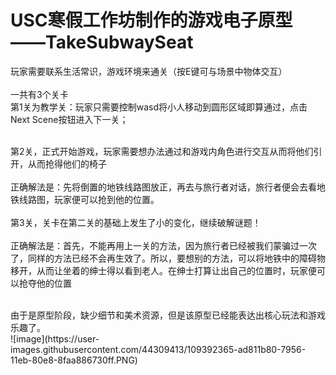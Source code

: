 # USC寒假工作坊制作的游戏电子原型——TakeSubwaySeat


玩家需要联系生活常识，游戏环境来通关（按E键可与场景中物体交互）<br>
<br>
一共有3个关卡<br>
第1关为教学关：玩家只需要控制wasd将小人移动到圆形区域即算通过，点击Next Scene按钮进入下一关；<br>
<br>

第2关，正式开始游戏，玩家需要想办法通过和游戏内角色进行交互从而将他们引开，从而抢得他们的椅子<br>
<br>
正确解法是：先将倒置的地铁线路图放正，再去与旅行者对话，旅行者便会去看地铁线路图，玩家便可以抢到他的位置。<br>
<br>
第3关，关卡在第二关的基础上发生了小的变化，继续破解谜题！<br>
<br>
正确解法是：首先，不能再用上一关的方法，因为旅行者已经被我们蒙骗过一次了，同样的方法已经不会再生效了。所以，要想别的方法，可以将地铁中的障碍物移开，从而让坐着的绅士得以看到老人。在绅士打算让出自己的位置时，玩家便可以抢夺他的位置<br>

<br>
由于是原型阶段，缺少细节和美术资源，但是该原型已经能表达出核心玩法和游戏乐趣了。<br>
![image](https://user-images.githubusercontent.com/44309413/109392365-ad811b80-7956-11eb-80e8-8faa886730ff.PNG)
